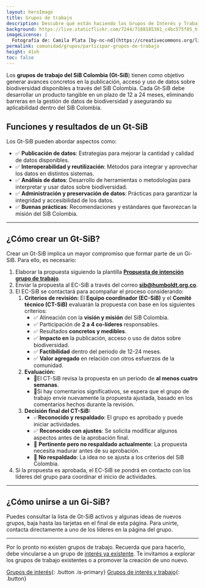 ```yaml
---
layout: heroImage
title: Grupos de trabajo
description: Descubre qué están haciendo los Grupos de Interés y Trabajo, y cómo puedes unirte.
background: https://live.staticflickr.com/7244/7188185381_c4bc575f85_h.jpg
imageLicense: |
  Fotografía de: Camila Plata [by-nc-nd](https://creativecommons.org/licenses/by-nc-nd/2.0/)  vía [Flickr](https://www.flickr.com/photos/camisilver/7188185381/) 
permalink: comunidad/grupos/participar-grupos-de-trabajo
height: 41vh
toc: false
---
```


Los **grupos de trabajo del SiB Colombia (Gt-SiB**) tienen como objetivo generar avances concretos en la publicación, acceso y uso de datos sobre biodiversidad disponibles a través del SiB Colombia.  Cada Gt-SiB debe desarrollar un producto tangible en un plazo de 12 a 24 meses, eliminando barreras en la gestión de datos de biodiversidad y asegurando su aplicabilidad dentro del SiB Colombia.

## Funciones y resultados de un Gt-SiB

Los Gt-SiB pueden abordar aspectos como:

* ✅ **Publicación de datos**: Estrategias para mejorar la cantidad y calidad de datos disponibles.
* ✅ **Interoperabilidad y reutilización**: Métodos para integrar y aprovechar los datos en distintos sistemas.
* ✅ **Análisis de datos**: Desarrollo de herramientas o metodologías para interpretar y usar datos sobre biodiversidad.
* ✅ **Administración y preservación de datos**: Prácticas para garantizar la integridad y accesibilidad de los datos.
* ✅ **Buenas prácticas**: Recomendaciones y estándares que favorezcan la misión del SiB Colombia.

___

## ¿Cómo crear un Gt-SiB?

Crear un Gt-SiB implica un mayor compromiso que formar parte de un Gi-SiB. Para ello, es necesario:

1. Elaborar la propuesta siguiendo la plantilla **[Propuesta de intención grupo de trabajo](http://docs.google.com/document/d/1MDZMQMUZHoRDzZl-VYJB1woqEERo5Q1lpvF6PYhZWDY/edit)**.
2. Enviar la propuesta al EC-SiB a través del correo **[sib@humboldt.org.co](mailto:sib@humboldt.org.co)**.
3. El EC-SiB se contactará para acompañar el proceso considerando:
    1. **Criterios de revisión:** El **Equipo coordinador (EC-SiB)** y el **Comité técnico (CT-SiB)** evaluarán la propuesta con base en los siguientes criterios:
        *  ✅ Alineación con la **visión y misión** del SiB Colombia.
        *  ✅ Participación de **2 a 4 co-líderes** responsables.
        *  ✅ Resultados **concretos y medibles**.
        *  ✅ **Impacto en** la publicación, acceso o uso de datos sobre biodiversidad.
        *  ✅ **Factibilidad** dentro del periodo de 12-24 meses.
        * ✅ **Valor agregado** en relación con otros esfuerzos de la comunidad.
    2. **Evaluación:**
        * 🔹El CT-SiB revisa la propuesta en un periodo de **al menos cuatro semanas**.
        * 🔹Si hay comentarios significativos, se espera que el grupo de trabajo envíe nuevamente la propuesta ajustada, basado en los comentarios hechos durante la revisión.
    3. **Decisión final del CT-SiB:**
        *  ✅**Reconocido y respaldado**: El grupo es aprobado y puede iniciar actividades.
        *  ✅ **Reconocido con ajustes**: Se solicita modificar algunos aspectos antes de la aprobación final.
        * 🔹 **Pertinente pero no respaldado actualmente**: La propuesta necesita madurar antes de su aprobación.
        * 🔹 **No respaldado**: La idea no se ajusta a los criterios del SiB Colombia.
4. Si la propuesta es aprobada, el EC-SiB se pondrá en contacto con los líderes del grupo para coordinar el inicio de actividades.

___

## ¿Cómo unirse a un Gi-SiB?

Puedes consultar la lista de Gt-SiB activos y algunas ideas de nuevos grupos, baja hasta las tarjetas en el final de esta página. Para unirte, contacta directamente a uno de los líderes en la página del grupo.

___

Por lo pronto no existen grupos de trabajo. Recuerda que para hacerlo, debe vincularse a un grupo de [interés ya existente](https://biodiversidad.co/comunidad/grupos/participar-grupos-de-interes). Te invitamos a explorar los grupos de trabajo existentes o a promover la creación de uno nuevo.

[Grupos de interés](/comunidad/grupos/participar-grupos-de-interes){: .button .is-primary} [Grupos de interés y trabajo](/comunidad/grupos){: .button}
